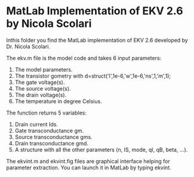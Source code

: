 # MatLab Implementation of EKV 2.6 by Nicola Scolari

Inthis folder you find the MatLab implementation of EKV 2.6 developed by Dr. Nicola Scolari.

The ekv.m file is the model code and takes 6 input parameters:
  1. The model parameters.
  2. The transistor gometry with d=struct('l',1e-6,'w',1e-6,'ns',1,'m',1);
  3. The gate voltage(s).
  4. The source voltage(s).
  5. The drain voltage(s).
  6. The temperature in degree Celsius.
 
The function returns 5 variables:
  1. Drain current Ids.
  2. Gate transconductance gm.
  3. Source transconductance gms.
  4. Drain transconductance gmd.
  5. A structure with all the other parameters (n, IS, mode, qI, qB, beta, ...).

The ekvint.m and ekvint.fig files are graphical interface helping for parameter extraction. You can launch it in MatLab by typing ekvint.

